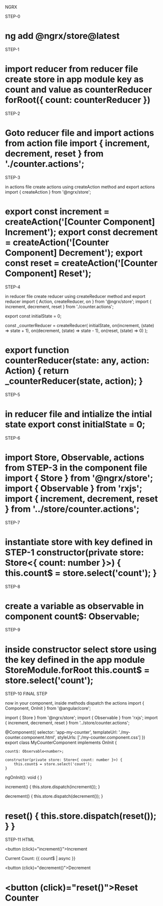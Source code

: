 NGRX

STEP-0

ng add @ngrx/store@latest
=======================================================================

STEP-1

import reducer from reducer file
create store in app module key as count and value as counterReducer forRoot({
    count: counterReducer
})
=======================================================================

STEP-2

Goto reducer file and import actions from action file
import { increment, decrement, reset } from './counter.actions';
=======================================================================

STEP-3

in actions file create actions using createAction method and export actions 
import { createAction } from '@ngrx/store';

export const increment = createAction('[Counter Component] Increment');
export const decrement = createAction('[Counter Component] Decrement');
export const reset = createAction('[Counter Component] Reset');
=======================================================================

STEP-4

in reducer file create reducer using createReducer method and export reducer 
import { Action, createReducer, on } from '@ngrx/store';
import { increment, decrement, reset } from './counter.actions';

export const initialState = 0;

const _counterReducer = createReducer(
  initialState,
  on(increment, (state) => state + 1),
  on(decrement, (state) => state - 1),
  on(reset, (state) => 0)
);

export function counterReducer(state: any, action: Action) {
  return _counterReducer(state, action);
}
=======================================================================

STEP-5

in reducer file and intialize the intial state 
export const initialState = 0;
=======================================================================

STEP-6

import Store, Observable, actions from STEP-3 in the component file
import { Store } from '@ngrx/store';
import { Observable } from 'rxjs';
import { increment, decrement, reset } from '../store/counter.actions';
=======================================================================

STEP-7

instantiate store with key defined in STEP-1 
constructor(private store: Store<{ count: number }>) {
		this.count$ = store.select('count');
}
=======================================================================

STEP-8

create a variable as observable in component
count$: Observable<number>;
=======================================================================

STEP-9
  
inside  constructor select store using the key defined in the app module StoreModule.forRoot
this.count$ = store.select('count');
=======================================================================

STEP-10 FINAL STEP
  
now in your component, inside methods dispatch the actions 
import { Component, OnInit } from '@angular/core';

import { Store } from '@ngrx/store';
import { Observable } from 'rxjs';
import { increment, decrement, reset } from '../store/counter.actions';

@Component({
  selector: 'app-my-counter',
  templateUrl: './my-counter.component.html',
  styleUrls: ['./my-counter.component.css']
})
export class MyCounterComponent implements OnInit {

	count$: Observable<number>;
	
	constructor(private store: Store<{ count: number }>) {
		this.count$ = store.select('count');
	}

  ngOnInit(): void {
  }  
 
  increment() {
    this.store.dispatch(increment());
  }
 
  decrement() {
    this.store.dispatch(decrement());
  }
 
  reset() {
    this.store.dispatch(reset());
  }
}
=======================================================================

STEP-11 HTML
  
<button (click)="increment()">Increment</button>

<div>Current Count: {{ count$ | async }}</div>

<button (click)="decrement()">Decrement</button>

<button (click)="reset()">Reset Counter</button>
=======================================================================
